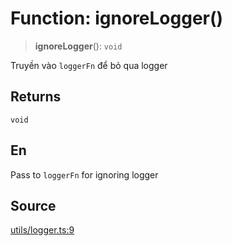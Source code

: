 # Function: ignoreLogger()

> **ignoreLogger**(): `void`

Truyền vào `loggerFn` để bỏ qua logger

## Returns

`void`

## En

Pass to `loggerFn` for ignoring logger

## Source

[utils/logger.ts:9](https://github.com/lehuygiang28/vnpay/blob/ffb3f1a6e2e5cee6cec7ba4f806a92950f9f7872/src/utils/logger.ts#L9)
